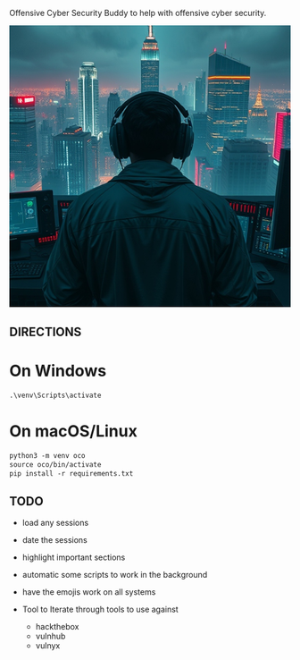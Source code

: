 Offensive Cyber Security Buddy to help with offensive cyber security.


<div align="center">
  <img src="https://github.com/Infinit3i/oco-buddy/blob/44b3feb06ca1ff9fd9bb9f864c17acf474af31e1/Assets/Pictures/Hacker.jpeg" alt="Hacker" width="600">
</div>


## DIRECTIONS


# On Windows
```
.\venv\Scripts\activate
```


# On macOS/Linux
```
python3 -m venv oco
source oco/bin/activate
pip install -r requirements.txt
```



## TODO

- load any sessions
- date the sessions
- highlight important sections
- automatic some scripts to work in the background
- have the emojis work on all systems



- Tool to Iterate through tools to use against
    - hackthebox
    - vulnhub
    - vulnyx
